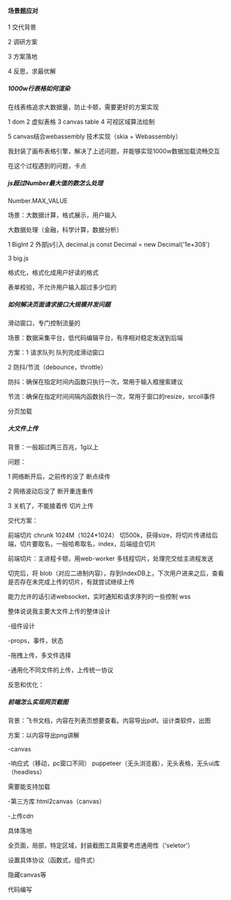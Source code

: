 #### 场景题应对

1  交代背景

2  调研方案

3  方案落地

4  反思，求最优解

##### 1000w行表格如何渲染

在线表格追求大数据量，防止卡顿，需要更好的方案实现

1 dom  2  虚拟表格  3  canvas  table  4  可视区域算法绘制  

5  canvas结合webassembly 技术实现（skia + Webassembly）

我封装了画布表格引擎，解决了上述问题，并能够实现1000w数据加载流畅交互

在这个过程遇到的问题，卡点

##### js超过Number最大值的数怎么处理

Number.MAX_VALUE

场景：大数据计算，格式展示，用户输入

大数据处理（金融，科学计算，数据分析）

1  BigInt   2  外部js引入  decimal.js     const Decimal = new Decimal('1e+308')

3  big.js

格式化，格式化成用户好读的格式

表单校验，不允许用户输入超过多少位的

##### 如何解决页面请求接口大规模并发问题

滑动窗口，专门控制流量的

场景：数据采集平台，低代码编辑平台，有序相对稳定发送到后端

方案：1  请求队列  队列完成滑动窗口  

 2  防抖/节流（debounce，throttle）

防抖：确保在指定时间内函数只执行一次，常用于输入框搜索建议

节流：确保在指定时间间隔内函数执行一次，常用于窗口的resize，srcoll事件

分页加载

##### 大文件上传

背景：一般超过两三百兆，1g以上

问题：

1  网络断开后，之前传的没了     断点续传

2  网络波动后没了                        断开重连重传

3  关机了，不能接着传                切片上传

交代方案：

前端切片   chrunk  1024M（1024*1024）  切500k，获得size，将切片传递给后端，切片要取名，一般哈希取名，index，后端组合切片

前端切片：主进程卡顿，用web-worker 多线程切片，处理完交给主进程发送

切完后，将 blob（对应二进制内容），存到IndexDB上，下次用户进来之后，查看是否存在未完成上传的切片，有就尝试继续上传

能力允许的话引进websocket，实时通知和请求序列的一些控制  wss

整体说说我主要大文件上传的整体设计

-组件设计

-props，事件，状态

-拖拽上传，多文件选择

-通用化不同文件的上传，上传统一协议

反思和优化：

##### 前端怎么实现网页截图

背景：飞书文档，内容在列表页想要查看。内容导出pdf。设计类软件，出图

方案：以内容导出png讲解

-canvas

-响应式（移动，pc窗口不同）  puppeteer（无头浏览器），无头表格，无头ui库（headless）

需要能支持加载

-第三方库 html2canvas（canvas）

-上传cdn

具体落地

全页面，局部，特定区域，封装截图工具需要考虑通用性（‘seletor’）

设置具体协议（函数式，组件式）

隐藏canvas等

代码编写